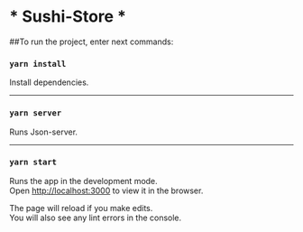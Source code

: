 # * Sushi-Store *

##To run the project, enter next commands:

### `yarn install`

Install dependencies.

-----

### `yarn server`

Runs Json-server.

-----

### `yarn start`

Runs the app in the development mode.<br />
Open [http://localhost:3000](http://localhost:3000) to view it in the browser.

The page will reload if you make edits.<br />
You will also see any lint errors in the console.
